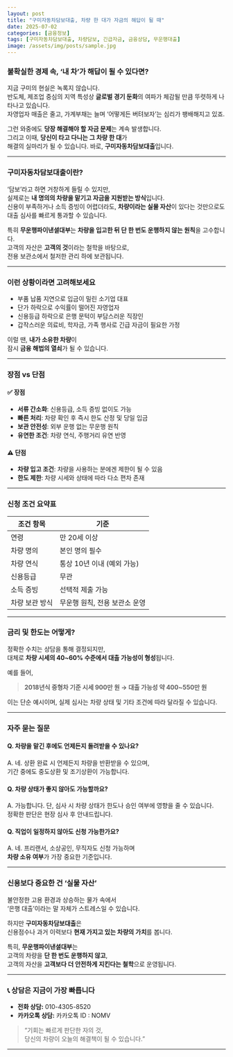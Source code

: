 ```yaml
---
layout: post
title: "구미자동차담보대출, 차량 한 대가 자금의 해답이 될 때"
date: 2025-07-02
categories: [금융정보]
tags: [구미자동차담보대출, 차량담보, 긴급자금, 금융상담, 무운행대출]
image: /assets/img/posts/sample.jpg
---
```


### 불확실한 경제 속, ‘내 차’가 해답이 될 수 있다면?

지금 구미의 현실은 녹록지 않습니다.  
반도체, 제조업 중심의 지역 특성상 **글로벌 경기 둔화**의 여파가 체감될 만큼 뚜렷하게 나타나고 있습니다.  
자영업자 매출은 줄고, 가계부채는 늘며 ‘어떻게든 버텨보자’는 심리가 팽배해지고 있죠.

그런 와중에도 **당장 해결해야 할 자금 문제**는 계속 발생합니다.  
그리고 이때, **당신이 타고 다니는 그 차량 한 대**가  
해결의 실마리가 될 수 있습니다. 바로, **구미자동차담보대출**입니다.

---

### 구미자동차담보대출이란?

‘담보’라고 하면 거창하게 들릴 수 있지만,  
실제로는 **내 명의의 차량을 맡기고 자금을 지원받는 방식**입니다.  
신용이 부족하거나 소득 증빙이 어렵더라도, **차량이라는 실물 자산**이 있다는 것만으로도  
대출 심사를 빠르게 통과할 수 있습니다.

특히 **무운행파이낸셜대부**는 **차량을 입고한 뒤 단 한 번도 운행하지 않는 원칙**을 고수합니다.  
고객의 자산은 **고객의 것**이라는 철학을 바탕으로,  
전용 보관소에서 철저한 관리 하에 보관됩니다.

---

### 이런 상황이라면 고려해보세요

- 부품 납품 지연으로 입금이 밀린 소기업 대표  
- 단가 하락으로 수익률이 떨어진 자영업자  
- 신용등급 하락으로 은행 문턱이 부담스러운 직장인  
- 갑작스러운 의료비, 학자금, 가족 행사로 긴급 자금이 필요한 가정

이럴 땐, **내가 소유한 차량**이  
잠시 **금융 해법의 열쇠**가 될 수 있습니다.

---

### 장점 vs 단점

#### ✅ 장점

- **서류 간소화**: 신용등급, 소득 증빙 없이도 가능  
- **빠른 처리**: 차량 확인 후 즉시 한도 산정 및 당일 입금  
- **보관 안전성**: 외부 운행 없는 무운행 원칙  
- **유연한 조건**: 차량 연식, 주행거리 유연 반영

#### ⚠️ 단점

- **차량 입고 조건**: 차량을 사용하는 분에겐 제한이 될 수 있음  
- **한도 제한**: 차량 시세와 상태에 따라 다소 편차 존재

---

### 신청 조건 요약표

| 조건 항목     | 기준 |
|----------------|------|
| 연령           | 만 20세 이상  
| 차량 명의       | 본인 명의 필수  
| 차량 연식       | 통상 10년 이내 (예외 가능)  
| 신용등급       | 무관  
| 소득 증빙       | 선택적 제출 가능  
| 차량 보관 방식 | 무운행 원칙, 전용 보관소 운영  

---

### 금리 및 한도는 어떻게?

정확한 수치는 상담을 통해 결정되지만,  
대체로 **차량 시세의 40~60% 수준에서 대출 가능성이 형성**됩니다.  

예를 들어,  
> **2018년식 중형차 기준 시세 900만 원 → 대출 가능성 약 400~550만 원**

이는 단순 예시이며, 실제 심사는 차량 상태 및 기타 조건에 따라 달라질 수 있습니다.

---

### 자주 묻는 질문

#### Q. 차량을 맡긴 후에도 언제든지 돌려받을 수 있나요?

A. 네. 상환 완료 시 언제든지 차량을 반환받을 수 있으며,  
기간 중에도 중도상환 및 조기상환이 가능합니다.

#### Q. 차량 상태가 좋지 않아도 가능할까요?

A. 가능합니다. 단, 심사 시 차량 상태가 한도나 승인 여부에 영향을 줄 수 있습니다.  
정확한 판단은 현장 심사 후 안내드립니다.

#### Q. 직업이 일정하지 않아도 신청 가능한가요?

A. 네. 프리랜서, 소상공인, 무직자도 신청 가능하며  
**차량 소유 여부**가 가장 중요한 기준입니다.

---

### 신용보다 중요한 건 ‘실물 자산’

불안정한 고용 환경과 상승하는 물가 속에서  
‘은행 대출’이라는 말 자체가 스트레스일 수 있습니다.

하지만 **구미자동차담보대출**은  
신용점수나 과거 이력보다 **현재 가지고 있는 차량의 가치**를 봅니다.

특히, **무운행파이낸셜대부**는  
고객의 차량을 **단 한 번도 운행하지 않고**,  
고객의 자산을 **고객보다 더 안전하게 지킨다는 철학**으로 운영됩니다.

---

### 📞 상담은 지금이 가장 빠릅니다

- **전화 상담:** 010-4305-8520  
- **카카오톡 상담:** 카카오톡 ID : NOMV

> “기회는 빠르게 판단한 자의 것,  
> 당신의 차량이 오늘의 해결책이 될 수 있습니다.”

---
